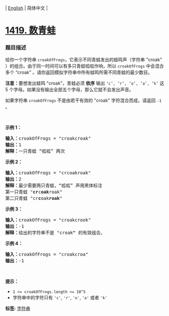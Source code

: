 | [English](README_EN.md) | 简体中文 |

# [1419. 数青蛙](https://leetcode-cn.com/problems/minimum-number-of-frogs-croaking)
 ### 题目描述
<p>给你一个字符串 <code>croakOfFrogs</code>，它表示不同青蛙发出的蛙鸣声（字符串 &quot;croak&quot; ）的组合。由于同一时间可以有多只青蛙呱呱作响，所以&nbsp;<code>croakOfFrogs</code> 中会混合多个 &ldquo;croak&rdquo; <em>。</em>请你返回模拟字符串中所有蛙鸣所需不同青蛙的最少数目。</p>

<p><strong>注意：</strong>要想发出蛙鸣 &quot;croak&quot;，青蛙必须 <strong>依序</strong> 输出 <code>&lsquo;c&rsquo;, &rsquo;r&rsquo;, &rsquo;o&rsquo;, &rsquo;a&rsquo;, &rsquo;k&rsquo;</code> 这 5 个字母。如果没有输出全部五个字母，那么它就不会发出声音。</p>

<p>如果字符串 <code>croakOfFrogs</code> 不是由若干有效的 &quot;croak&quot; 字符混合而成，请返回 <code>-1</code> 。</p>

<p>&nbsp;</p>

<p><strong>示例 1：</strong></p>

<pre>
<strong>输入：</strong>croakOfFrogs = &quot;croakcroak&quot;
<strong>输出：</strong>1 
<strong>解释：</strong>一只青蛙 &ldquo;呱呱&rdquo; 两次
</pre>

<p><strong>示例 2：</strong></p>

<pre>
<strong>输入：</strong>croakOfFrogs = &quot;crcoakroak&quot;
<strong>输出：</strong>2 
<strong>解释：</strong>最少需要两只青蛙，&ldquo;呱呱&rdquo; 声用黑体标注
第一只青蛙 &quot;<strong>cr</strong>c<strong>oak</strong>roak&quot;
第二只青蛙 &quot;cr<strong>c</strong>oak<strong>roak</strong>&quot;
</pre>

<p><strong>示例 3：</strong></p>

<pre>
<strong>输入：</strong>croakOfFrogs = &quot;croakcrook&quot;
<strong>输出：</strong>-1
<strong>解释：</strong>给出的字符串不是 &quot;croak<strong>&quot;</strong> 的有效组合。
</pre>

<p><strong>示例 4：</strong></p>

<pre>
<strong>输入：</strong>croakOfFrogs = &quot;croakcroa&quot;
<strong>输出：</strong>-1
</pre>

<p>&nbsp;</p>

<p><strong>提示：</strong></p>

<ul>
	<li><code>1 &lt;=&nbsp;croakOfFrogs.length &lt;= 10^5</code></li>
	<li>字符串中的字符只有 <code>&#39;c&#39;</code>, <code>&#39;r&#39;</code>, <code>&#39;o&#39;</code>, <code>&#39;a&#39;</code> 或者 <code>&#39;k&#39;</code></li>
</ul>

**标签:**  [字符串](https://leetcode-cn.com/tag/string) 